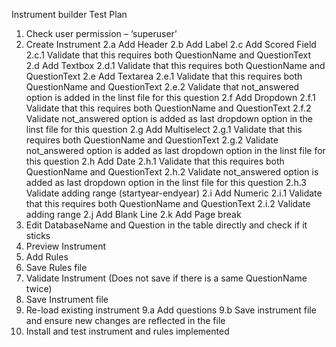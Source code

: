 Instrument builder Test Plan

1.  Check user permission – ‘superuser’
2.  Create Instrument
    2.a Add Header
    2.b Add Label
    2.c Add Scored Field
      2.c.1 Validate that this requires both QuestionName and QuestionText
    2.d Add Textbox
      2.d.1 Validate that this requires both QuestionName and QuestionText
    2.e Add Textarea
      2.e.1 Validate that this requires both QuestionName and QuestionText
      2.e.2 Validate that not_answered option is added in the linst file for this question
    2.f Add Dropdown
     2.f.1 Validate that this requires both QuestionName and QuestionText
     2.f.2 Validate not_answered option is added as last dropdown option in the linst file
           for this question
    2.g Add Multiselect
      2.g.1 Validate that this requires both QuestionName and QuestionText
      2.g.2 Validate not_answered option is added as last dropdown option in the linst file
            for this question
    2.h Add Date
      2.h.1 Validate that this requires both QuestionName and QuestionText
      2.h.2 Validate not_answered option is added as last dropdown option in the linst file
            for this question
      2.h.3 Validate adding range (startyear-endyear)
    2.i Add Numeric
      2.i.1 Validate that this requires both QuestionName and QuestionText
      2.i.2 Validate adding range
    2.j Add Blank Line
    2.k Add Page break
3.  Edit DatabaseName and Question in the table directly and check if it sticks
4.  Preview Instrument
5.  Add Rules
6.  Save Rules file
7.  Validate Instrument (Does not save if there is a same QuestionName twice)
8.  Save Instrument file
9.  Re-load existing instrument
    9.a  Add questions
    9.b Save instrument file and ensure new changes are reflected in the file
10. Install and test instrument and rules implemented
